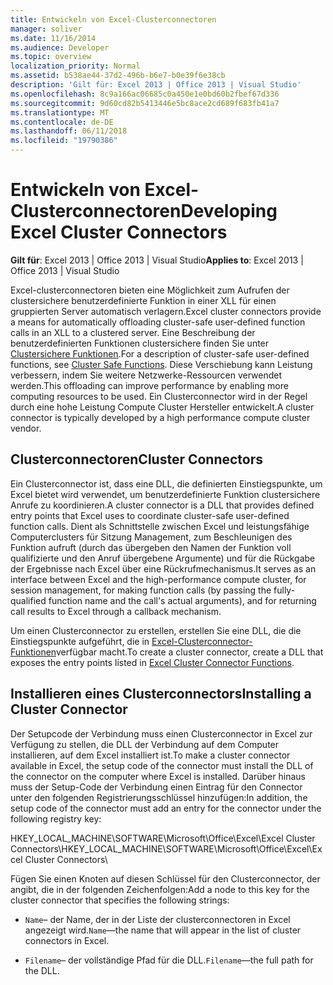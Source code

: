 ```yaml
---
title: Entwickeln von Excel-Clusterconnectoren
manager: soliver
ms.date: 11/16/2014
ms.audience: Developer
ms.topic: overview
localization_priority: Normal
ms.assetid: b538ae44-37d2-496b-b6e7-b0e39f6e38cb
description: 'Gilt für: Excel 2013 | Office 2013 | Visual Studio'
ms.openlocfilehash: 8c9a166ac06685c0a450e1e0bd60b2fbef67d336
ms.sourcegitcommit: 9d60cd82b5413446e5bc8ace2cd689f683fb41a7
ms.translationtype: MT
ms.contentlocale: de-DE
ms.lasthandoff: 06/11/2018
ms.locfileid: "19790386"
---
```

# <a name="developing-excel-cluster-connectors"></a><span data-ttu-id="feeb7-103">Entwickeln von Excel-Clusterconnectoren</span><span class="sxs-lookup"><span data-stu-id="feeb7-103">Developing Excel Cluster Connectors</span></span>

<span data-ttu-id="feeb7-104">**Gilt für**: Excel 2013 | Office 2013 | Visual Studio</span><span class="sxs-lookup"><span data-stu-id="feeb7-104">**Applies to**: Excel 2013 | Office 2013 | Visual Studio</span></span> 
  
<span data-ttu-id="feeb7-105">Excel-clusterconnectoren bieten eine Möglichkeit zum Aufrufen der clustersichere benutzerdefinierte Funktion in einer XLL für einen gruppierten Server automatisch verlagern.</span><span class="sxs-lookup"><span data-stu-id="feeb7-105">Excel cluster connectors provide a means for automatically offloading cluster-safe user-defined function calls in an XLL to a clustered server.</span></span> <span data-ttu-id="feeb7-106">Eine Beschreibung der benutzerdefinierten Funktionen clustersichere finden Sie unter [Clustersichere Funktionen](cluster-safe-functions.md).</span><span class="sxs-lookup"><span data-stu-id="feeb7-106">For a description of cluster-safe user-defined functions, see [Cluster Safe Functions](cluster-safe-functions.md).</span></span> <span data-ttu-id="feeb7-107">Diese Verschiebung kann Leistung verbessern, indem Sie weitere Netzwerke-Ressourcen verwendet werden.</span><span class="sxs-lookup"><span data-stu-id="feeb7-107">This offloading can improve performance by enabling more computing resources to be used.</span></span> <span data-ttu-id="feeb7-108">Ein Clusterconnector wird in der Regel durch eine hohe Leistung Compute Cluster Hersteller entwickelt.</span><span class="sxs-lookup"><span data-stu-id="feeb7-108">A cluster connector is typically developed by a high performance compute cluster vendor.</span></span>
  
## <a name="cluster-connectors"></a><span data-ttu-id="feeb7-109">Clusterconnectoren</span><span class="sxs-lookup"><span data-stu-id="feeb7-109">Cluster Connectors</span></span>

<span data-ttu-id="feeb7-110">Ein Clusterconnector ist, dass eine DLL, die definierten Einstiegspunkte, um Excel bietet wird verwendet, um benutzerdefinierte Funktion clustersichere Anrufe zu koordinieren.</span><span class="sxs-lookup"><span data-stu-id="feeb7-110">A cluster connector is a DLL that provides defined entry points that Excel uses to coordinate cluster-safe user-defined function calls.</span></span> <span data-ttu-id="feeb7-111">Dient als Schnittstelle zwischen Excel und leistungsfähige Computerclusters für Sitzung Management, zum Beschleunigen des Funktion aufruft (durch das übergeben den Namen der Funktion voll qualifizierte und den Anruf übergebene Argumente) und für die Rückgabe der Ergebnisse nach Excel über eine Rückrufmechanismus.</span><span class="sxs-lookup"><span data-stu-id="feeb7-111">It serves as an interface between Excel and the high-performance compute cluster, for session management, for making function calls (by passing the fully-qualified function name and the call's actual arguments), and for returning call results to Excel through a callback mechanism.</span></span>
  
<span data-ttu-id="feeb7-112">Um einen Clusterconnector zu erstellen, erstellen Sie eine DLL, die die Einstiegspunkte aufgeführt, die in [Excel-Clusterconnector-Funktionen](excel-cluster-connector-functions.md)verfügbar macht.</span><span class="sxs-lookup"><span data-stu-id="feeb7-112">To create a cluster connector, create a DLL that exposes the entry points listed in [Excel Cluster Connector Functions](excel-cluster-connector-functions.md).</span></span>
  
## <a name="installing-a-cluster-connector"></a><span data-ttu-id="feeb7-113">Installieren eines Clusterconnectors</span><span class="sxs-lookup"><span data-stu-id="feeb7-113">Installing a Cluster Connector</span></span>

<span data-ttu-id="feeb7-114">Der Setupcode der Verbindung muss einen Clusterconnector in Excel zur Verfügung zu stellen, die DLL der Verbindung auf dem Computer installieren, auf dem Excel installiert ist.</span><span class="sxs-lookup"><span data-stu-id="feeb7-114">To make a cluster connector available in Excel, the setup code of the connector must install the DLL of the connector on the computer where Excel is installed.</span></span> <span data-ttu-id="feeb7-115">Darüber hinaus muss der Setup-Code der Verbindung einen Eintrag für den Connector unter den folgenden Registrierungsschlüssel hinzufügen:</span><span class="sxs-lookup"><span data-stu-id="feeb7-115">In addition, the setup code of the connector must add an entry for the connector under the following registry key:</span></span>
  
<span data-ttu-id="feeb7-116">HKEY_LOCAL_MACHINE\SOFTWARE\Microsoft\Office\Excel\Excel Cluster Connectors\\</span><span class="sxs-lookup"><span data-stu-id="feeb7-116">HKEY_LOCAL_MACHINE\SOFTWARE\Microsoft\Office\Excel\Excel Cluster Connectors\\</span></span>
  
<span data-ttu-id="feeb7-117">Fügen Sie einen Knoten auf diesen Schlüssel für den Clusterconnector, der angibt, die in der folgenden Zeichenfolgen:</span><span class="sxs-lookup"><span data-stu-id="feeb7-117">Add a node to this key for the cluster connector that specifies the following strings:</span></span>
  
-  <span data-ttu-id="feeb7-118">`Name`– der Name, der in der Liste der clusterconnectoren in Excel angezeigt wird.</span><span class="sxs-lookup"><span data-stu-id="feeb7-118">`Name`—the name that will appear in the list of cluster connectors in Excel.</span></span>
    
-  <span data-ttu-id="feeb7-119">`Filename`– der vollständige Pfad für die DLL.</span><span class="sxs-lookup"><span data-stu-id="feeb7-119">`Filename`—the full path for the DLL.</span></span>
    

